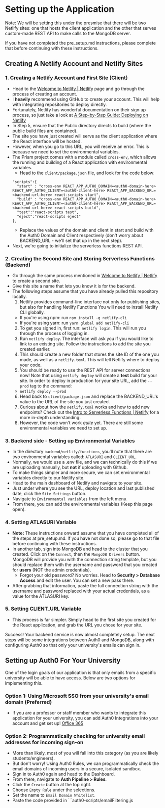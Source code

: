 # Setting up the Application

Note: We will be setting this under the presmise that there will be two Netlify sites: one that hosts the client application and the other that serves custom-made REST API to make calls to the MongoDB server.

If you have not completed the pre_setup.md instructions, please complete that before continuing with these instructions.

## Creating A Netlify Account and Netlify Sites

### 1. Creating a Netlify Account and First Site (Client)
- Head to the [Welcome to Netlify | Netlify](https://app.netlify.com/signup) page and go through the process of creating an account.
- I **heavily** recommend using GitHub to create your account. This will help with integrating repositories to deploy directly.
- Fortunately, Netlify has wonderful documentation on their sign up process, so just take a look at [A Step-by-Step Guide: Deploying on Netlify](https://www.netlify.com/blog/2016/09/29/a-step-by-step-guide-deploying-on-netlify/)
- In Step 5, ensure that the Public directory directs to build (where the public build files are contained).
- The site you have just created will serve as the client application where the React interface will be hosted.
- However, when you go to this URL, you will receive an error. This is because we need to set the environmental variables.
- The Priam project comes with a module called ```cross-env```, which allows the running and building of a React application with environmental variables.
  - Head to the ```client/package.json``` file, and look for the code below:
  ```
  "scripts":{
    "start" : "cross-env REACT_APP_AUTH0_DOMAIN=<auth0-domain-here> REACT_APP_AUTH0_CLIENT=<auth0-client-here> REACT_APP_BACKEND_URL=<backend-url-here> react-scripts start",
    "build" : "cross-env REACT_APP_AUTH0_DOMAIN=<auth0-domain-here> REACT_APP_AUTH0_CLIENT=<auth0-client-here> REACT_APP_BACKEND_URL=<backend-url-here> react-scripts build",
    "test":"react-scripts test",
    "eject":"react-scripts eject"
  },
  ```
  - Replace the values of the domain and client in start and build with the Auth0 Domain and Client respectively (don't worry about BACKEND_URL - we'll set that up in the next step).
- Next, we're going to initialize the serverless functions REST API.

### 2. Creating the Second Site and Storing Serverless Functions (Backend)
- Go through the same process mentioned in [Welcome to Netlify | Netlify](https://app.netlify.com/signup) to create a second site.
- Give this site a name that lets you know it is for the backend.
- The following steps assume that you have already pulled this repository locally.
  1. Netlify provides command-line interface not only for publishing sites, but also for handling Netlify Functions You will need to install Netlify CLI globally.
  - If you're using npm: run ```npm install -g netlify-cli```  
  - If you're using yarn: run ```yarn global add netlify-cli```
  2. To get you signed in, first run: ```netlify login```. This will run you through the process of logging in.
  3. Run ```netlify deploy```. The interface will ask you if you would like to link to an existing site. Follow the instructions to add the site you created earlier.
  4. This should create a new folder that stores the site ID of the one you made, as well as a ```netlify.toml```. This will tell Netlify where to deploy your code.
  5. You should be ready to use the REST API for server connections now! Note that using ```netlify deploy``` will create a **test** build for your site. In order to deploy in production for your site URL, add the ```--prod``` tag to the command:
  - ```netlify deploy --prod```
  6. Head back to ```client/package.json``` and replace the BACKEND_URL's value to the URL of the site you just created.
  7. Curious about how the ```netlify.toml``` works and how to add new endpoints? Check out the [Intro to Serverless Functions | Netlify](https://www.netlify.com/blog/intro-to-serverless-functions/) for a more in-depth understanding.
  8. However, the code won't work *quite* yet. There are still some environmental variables we need to set up.

### 3. Backend side - Setting up Environmental Variables
- In the directory ```backend/netlify/functions```, you'll note that there are two environmental variables called: ```ATLASURI``` and ```CLIENT_URL```.
- Normally, we would use a .env file, and we can technically do this if we are uploading manually, but **not** if uploading with Github.
- To make things simpler and more secure, we can set environmental variables directly to our Netlify site. 
- Head to the main dashboard of Netlify and navigate to your site.
- Just under where you see the URL, deploy location and last published date, click the ```Site Settings``` button.
- Navigate to ```Environmental variables``` from the left menu.
- From there, you can add the environmental variables (Keep this page open).

### 4. Setting ATLASURI Variable
- **Note:** These instructions onward assume that you have completed all of the steps at pre_setup.md. If you have not done so, please go to that file before continuing with these instructions.
- In another tab, sign into MongoDB and head to the cluster that you created. Click on the ```Connect```, then the ```MongoDB Drivers``` button. MongoDB will provide you with the connection string template, but you should replace them with the username and password that you created for **users** (NOT the admin credentials).
  - Forgot your old password? No worries. Head to **Security > Database Access** and edit the user. You can set a new pass there.
- After grabbing that information, paste the full connection string with the username and password replaced with your actual credentials, as a value for the ATLASURI key.

### 5. Setting CLIENT_URL Variable

- This process is far simpler. Simply head to the first site you created for the React application, and grab the URL you chose for your site.


Success! Your backend service is now almost completely setup. The next steps will be some integrations between Auth0 and MongoDB, along with configuring Auth0 so that only your university's emails can sign in.

## Setting up Auth0 For Your University

One of the login goals of our application is that only emails from a specific university will be able to have access. Below are two options for implementing this.

### Option 1: Using Microsoft SSO from your university's email domain (Preferred)

- If you are a professor or staff member who wants to integrate this application for your university, you can add Auth0 Integrations into your account and get set up! [Office 365](https://marketplace.auth0.com/integrations/office-365-sso)


### Option 2: Programmatically checking for university email addresses for incoming sign-on

- More than likely, most of you will fall into this category (as you are likely students/engineers).
- But don't worry! Using Auth0 Rules, we can programmatically check the email domains of incoming users in a secure, isolated sandbox.
- Sign in to Auth0 again and head to the Dashboard.
- From there, navigate to **Auth Pipeline > Rules**.
- Click the ```Create``` button at the top right.
- Choose ```Empty Rule``` under the selections.
- Set the name to ```Email Domain Whitelist```.
- Paste the code provided in ```auth0-scripts/emailFiltering.js

